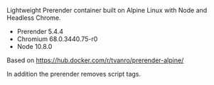 Lightweight Prerender container built on Alpine Linux with Node and Headless Chrome.

* Prerender 5.4.4
* Chromium 68.0.3440.75-r0
* Node 10.8.0

Based on https://hub.docker.com/r/tvanro/prerender-alpine/

In addition the prerender removes script tags.